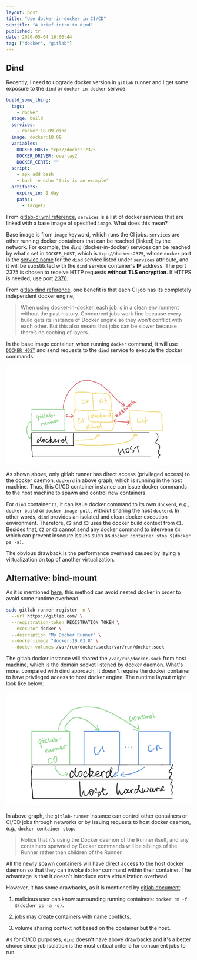 ```yaml
---
layout: post
title: "Use docker-in-docker in CI/CD"
subtitle: "A brief intro to dind"
published: tr
date: 2020-05-04 16:00:44
tag: ["docker", "gitlab"]
---
```


## Dind

Recently, I need to upgrade docker version in `gitlab` runner and I get some exposure to the `dind` or `docker-in-docker` service.

```yaml
build_some_thing:
  tags:
    - docker
  stage: build
  services:
    - docker:18.09-dind
  image: docker:18.09
  variables:
    DOCKER_HOST: tcp://docker:2375
    DOCKER_DRIVER: overlay2
    DOCKER_CERTS: ""
  script:
    - apk add bash
    - bash -e echo "this is an example"
  artifacts:
    expire_in: 1 day
    paths:
      - target/
```

From [gitlab-ci.yml reference](https://docs.gitlab.com/ee/ci/yaml/#services), `services` is a list of docker services that are linked with a base image of specified `image`. What does this mean?

Base image is from `image` keyword, which runs the CI jobs. `services` are other running docker containers that can be reached (linked) by the network. For example, the `dind` (docker-in-docker) services can be reached by what's set in `DOCKER_HOST`, which is `tcp://docker:2375`, whose `docker` part is the [service name][dind-access-name] for the `dind` service listed under `services` attribute, and it will be substituted with the `dind` service container's __IP__ address. The port 2375 is chosen to receive HTTP requests __without TLS encryption__. If HTTPS is needed, use port [2376][docker-port].

From [gitlab dind reference][dind-reference], one benefit is that each CI job has its completely independent docker engine,

> When using docker-in-docker, each job is in a clean environment without the past history. Concurrent jobs work fine because every build gets its instance of Docker engine so they won’t conflict with each other. But this also means that jobs can be slower because there’s no caching of layers.

In the base image container, when running `docker` command, it will use [`DOCKER_HOST`][docker-daemon] and send requests to the `dind` service to execute the docker commands.

![dind-and-base](./dind.jpeg)

As shown above, only gitlab runner has direct access (privileged access) to the docker daemon, `dockerd` in above graph, which is running in the host machine. Thus, this CI/CD container instance can issue docker commands to the host machine to spawn and control new containers.

For `dind` container `C1`, it can issue docker command to its own `dockerd`, e.g., `docker build` or `docker image pull`, without sharing the host `dockerd`. In other words, `dind` provides an isolated and clean docker execution environment. Therefore, `C2` and `C3` uses the docker build context from `C1`. Besides that, `C2` or `C3` cannot send any docker command to intervene `C4`, which can prevent insecure issues such as `docker container stop $(docker ps -a)`.

The obvious drawback is the performance overhead caused by laying a virtualization on top of another virtualization.

## Alternative: bind-mount

As it is mentioned [here][bind-mount], this method can avoid nested docker in order to avoid some runtime overhead.

```bash
sudo gitlab-runner register -n \
  --url https://gitlab.com/ \
  --registration-token REGISTRATION_TOKEN \
  --executor docker \
  --description "My Docker Runner" \
  --docker-image "docker:19.03.8" \
  --docker-volumes /var/run/docker.sock:/var/run/docker.sock
```

The gitlab docker instance will shared the `/var/run/docker.sock` from host machine, which is the domain socket listened by docker daemon. What's more, compared with dind approach, it doesn't require the docker container to have privileged access to host docker engine. The runtime layout might look like below:

![image-bind-mount](./bind-mount.jpeg)

In above graph, the `gitlab-runner` instance can control other containers or CI/CD jobs through networks or by issuing requests to host docker daemon, e.g., `docker container stop`.

> Notice that it’s using the Docker daemon of the Runner itself, and any containers spawned by Docker commands will be siblings of the Runner rather than children of the Runner.

All the newly spawn containers will have direct access to the host docker daemon so that they can invoke `docker` command within their container. The advantage is that it doesn't introduce extra virtualization overhead.

However, it has some drawbacks, as it is mentioned by [gitlab document][bind-mount]:

1. malicious user can know surrounding running containers: `docker rm -f $(docker ps -a -q)`.

2. jobs may create containers with name conflicts.

3. volume sharing context not based on the container but the host.

As for CI/CD purposes, `dind` doesn't have above drawbacks and it's a better choice since job isolation is the most critical criteria for concurrent jobs to run.

[dind-reference]: https://docs.gitlab.com/ee/ci/docker/using_docker_build.html#making-docker-in-docker-builds-faster-with-docker-layer-caching
[dind-access-name]: https://docs.gitlab.com/ee/ci/docker/using_docker_images.html#accessing-the-services
[bind-mount]: https://docs.gitlab.com/ee/ci/docker/using_docker_build.html#use-docker-socket-binding
[docker-port]: https://github.com/docker-library/docker/blob/0bab8e3d0ebe6dc4b7a122bb1d0b2e017925c50d/19.03/dind/Dockerfile#L43
[docker-daemon]: https://docs.docker.com/engine/reference/commandline/dockerd/#daemon-socket-option
